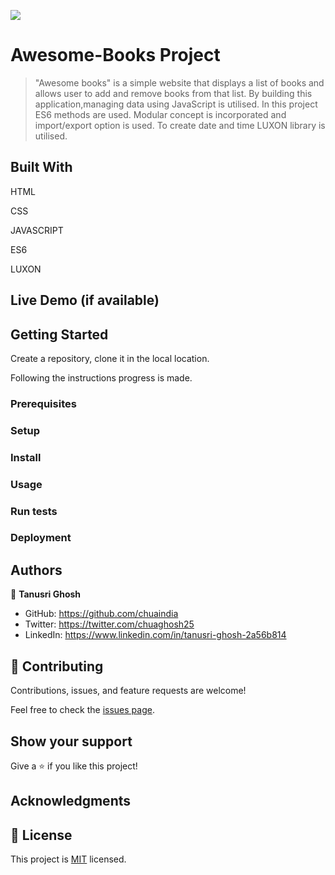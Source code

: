 ![](https://img.shields.io/badge/Microverse-blueviolet)

# Awesome-Books Project

> "Awesome books" is a simple website that displays a list of books and allows user to add and remove books from that list. By building this application,managing data using JavaScript is utilised. In this project ES6 methods are used.
Modular concept is incorporated and import/export option is used. To create date and time LUXON library is utilised. 


## Built With

HTML

CSS

JAVASCRIPT

ES6

LUXON



## Live Demo (if available)




## Getting Started

Create a repository, clone it in the local location.

Following the instructions progress is made.

### Prerequisites

### Setup

### Install

### Usage

### Run tests

### Deployment



## Authors

👤 **Tanusri Ghosh**

- GitHub: https://github.com/chuaindia
- Twitter: https://twitter.com/chuaghosh25
- LinkedIn: https://www.linkedin.com/in/tanusri-ghosh-2a56b814

## 🤝 Contributing

Contributions, issues, and feature requests are welcome!

Feel free to check the [issues page](../../issues/).

## Show your support

Give a ⭐️ if you like this project!

## Acknowledgments


## 📝 License

This project is [MIT](./LICENSE) licensed.